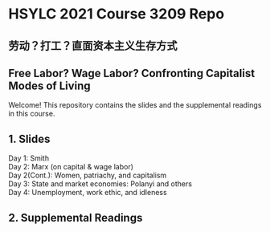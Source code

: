 # HSYLC 2021 Course 3209 Repo

## 劳动？打工？直面资本主义生存方式

## Free Labor? Wage Labor? Confronting Capitalist Modes of Living

Welcome! This repository contains the slides and the supplemental readings in this course.  

## 1. Slides
Day 1: Smith  
Day 2: Marx (on capital & wage labor)  
Day 2(Cont.): Women, patriachy, and capitalism   
Day 3: State and market economies: Polanyi and others  
Day 4: Unemployment, work ethic, and idleness  

## 2. Supplemental Readings
